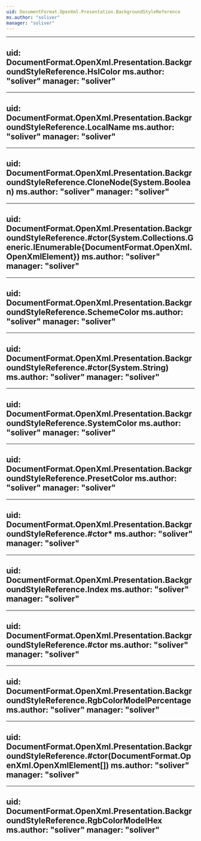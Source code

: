 ```yaml
---
uid: DocumentFormat.OpenXml.Presentation.BackgroundStyleReference
ms.author: "soliver"
manager: "soliver"
---
```


---
uid: DocumentFormat.OpenXml.Presentation.BackgroundStyleReference.HslColor
ms.author: "soliver"
manager: "soliver"
---

---
uid: DocumentFormat.OpenXml.Presentation.BackgroundStyleReference.LocalName
ms.author: "soliver"
manager: "soliver"
---

---
uid: DocumentFormat.OpenXml.Presentation.BackgroundStyleReference.CloneNode(System.Boolean)
ms.author: "soliver"
manager: "soliver"
---

---
uid: DocumentFormat.OpenXml.Presentation.BackgroundStyleReference.#ctor(System.Collections.Generic.IEnumerable{DocumentFormat.OpenXml.OpenXmlElement})
ms.author: "soliver"
manager: "soliver"
---

---
uid: DocumentFormat.OpenXml.Presentation.BackgroundStyleReference.SchemeColor
ms.author: "soliver"
manager: "soliver"
---

---
uid: DocumentFormat.OpenXml.Presentation.BackgroundStyleReference.#ctor(System.String)
ms.author: "soliver"
manager: "soliver"
---

---
uid: DocumentFormat.OpenXml.Presentation.BackgroundStyleReference.SystemColor
ms.author: "soliver"
manager: "soliver"
---

---
uid: DocumentFormat.OpenXml.Presentation.BackgroundStyleReference.PresetColor
ms.author: "soliver"
manager: "soliver"
---

---
uid: DocumentFormat.OpenXml.Presentation.BackgroundStyleReference.#ctor*
ms.author: "soliver"
manager: "soliver"
---

---
uid: DocumentFormat.OpenXml.Presentation.BackgroundStyleReference.Index
ms.author: "soliver"
manager: "soliver"
---

---
uid: DocumentFormat.OpenXml.Presentation.BackgroundStyleReference.#ctor
ms.author: "soliver"
manager: "soliver"
---

---
uid: DocumentFormat.OpenXml.Presentation.BackgroundStyleReference.RgbColorModelPercentage
ms.author: "soliver"
manager: "soliver"
---

---
uid: DocumentFormat.OpenXml.Presentation.BackgroundStyleReference.#ctor(DocumentFormat.OpenXml.OpenXmlElement[])
ms.author: "soliver"
manager: "soliver"
---

---
uid: DocumentFormat.OpenXml.Presentation.BackgroundStyleReference.RgbColorModelHex
ms.author: "soliver"
manager: "soliver"
---
